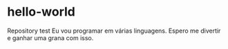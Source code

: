 # hello-world
Repository test
Eu vou programar em várias linguagens.
Espero me divertir e ganhar uma grana com isso.
